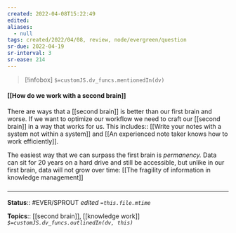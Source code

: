 ```yaml
---
created: 2022-04-08T15:22:49 
edited: 
aliases:
  - null
tags: created/2022/04/08, review, node/evergreen/question
sr-due: 2022-04-19
sr-interval: 3
sr-ease: 214
---
```

> [!infobox]
`$=customJS.dv_funcs.mentionedIn(dv)`

#### [[How do we work with a second brain]]

There are ways that a [[second brain]] is better than our first brain and worse. If we want to optimize our workflow we need to craft our [[second brain]] in a way that works for us.
This 
includes:: [[Write your notes with a system not within a system]] and [[An experienced note taker knows how to work efficiently]].

The easiest way that we can surpass the first brain is *permanency.* Data can sit for 20 years on a hard drive and still be accessible, but unlike in our first brain, data will not grow over time:
[[The fragility of information in knowledge management]]

### <hr class="footnote"/>

**Status**:: #EVER/SPROUT
*edited `=this.file.mtime`*

**Topics**:: [[second brain]], [[knowledge work]]
*`$=customJS.dv_funcs.outlinedIn(dv, this)`*
